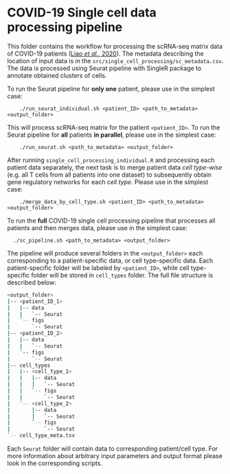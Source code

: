 # COVID-19 Single cell data processing pipeline

This folder contains the workflow for processing the scRNA-seq matrix data of COVID-19 patients ([Liao *et al.*, 2020](https://www.nature.com/articles/s41591-020-0901-9)). The metadata describing the location of input data is in the `src/single_cell_processing/sc_metadata.csv`. The data is processed using Seurat pipeline with SingleR package to annotate obtained clusters of cells.

To run the Seurat pipeline for **only one** patient, please use in the simplest case:

```
    ./run_seurat_individual.sh <patient_ID> <path_to_metadata> <output_folder>
```

This will process scRNA-seq matrix for the patient `<patient_ID>`. To run the Seurat pipeline for **all** patients **in parallel**, please use in the simplest case:

```
    ./run_seurat.sh <path_to_metadata> <output_folder>
```

After running `single_cell_processing_individual.R` and processing each patient data separately, the next task is to merge patient data *cell type-wise* (e.g. all T cells from all patients into one dataset) to subsequently obtain gene regulatory networks for each *cell type*. Please use in the simplest case:

```
    ./merge_data_by_cell_type.sh <patient_ID> <path_to_metadata> <output_folder>
```

To run the **full** COVID-19 single cell processing pipeline that processes all patients and then merges data, please use in the simplest case:

```
  ./sc_pipeline.sh <path_to_metadata> <output_folder>
```

The pipeline will produce several folders in the `<output_folder>` each corresponding to a patient-specific data, or cell type-specific data. Each patient-specific folder will be labeled by `<patient_ID>`, while cell type-specific folder will be stored in `cell_types` folder. The full file structure is described below:

```bash
<output_folder>
|-- <patient_ID_1>
|   |-- data
|   |   `-- Seurat
|   `-- figs
|       `-- Seurat
|-- <patient_ID_2>
|   |-- data
|   |   `-- Seurat
|   `-- figs
|       `-- Seurat
|-- cell_types
|   |-- <cell_type_1>
|   |   |-- data
|   |   |   `-- Seurat
|   |   `-- figs
|   |       `-- Seurat
|   `-- <cell_type_2>
|       |-- data
|       |   `-- Seurat
|       `-- figs
|           `-- Seurat
`-- cell_type_meta.tsv
```

Each `Seurat` folder will contain data to corresponding patient/cell type. For more information about arbitrary input parameters and output format please look in the corresponding scripts.
